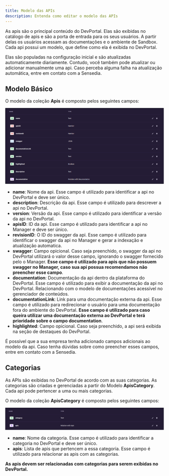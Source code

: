 ```yaml
---
title: Modelo das APIs
description: Entenda como editar o modelo das APIs
---
```


As apis são o principal conteúdo do DevPortal. Elas são exibidas no catálogo de apis e são a porta de entrada para os seus usuários. A partir delas os usuários acessam as documentações e o ambiente de Sandbox. Cada api possui um modelo, que define como ela é exibida no DevPortal.

Elas são populadas na configuração inicial e são atualizadas automaticamente diariamente. Contudo, você também pode atualizar ou adicionar manualmente uma api. Caso perceba alguma falha na atualização automática, entre em contato com a Sensedia.

## Modelo Básico

O modelo da coleção **Apis** é composto pelos seguintes campos:

![apis-model](/src/assets/images/apis-model.png)

- **name**: Nome da api. Esse campo é utilizado para identificar a api no DevPortal e deve ser único.
- **description**: Descrição da api. Esse campo é utilizado para descrever a api no DevPortal.
- **version**: Versão da api. Esse campo é utilizado para identificar a versão da api no DevPortal.
- **apisID**: ID da api. Esse campo é utilizado para identificar a api no Manager e deve ser único.
- **revisionID**: O ID do swagger da api. Esse campo é utilizado para identificar o swagger da api no Manager e gerar a indexação e atualização automatica.
- **swagger**: Campo opicional. Caso seja preenchido, o swagger da api no DevPortal utilizará o valor desse campo, ignorando o swagger fornecido pelo o Manager. **Esse campo é utilizado para apis que não possuem swagger no Manager, caso sua api possua recomendamos não preencher esse campo**.
- **documentation**: Documentação da api dentro da plataforma do DevPortal. Esse campo é utilizado para exibir a documentação da api no DevPortal. Relacionando com o modelo de documentações acessível no gerenciador de conteúdos.
- **documentationLink**: Link para uma documentação externa da api. Esse campo é utilizado para redirecionar o usuário para uma documentação fora do ambiente do DevPortal. **Esse campo é utilizado para caso queira utilizar uma documentação externa ao DevPortal e terá prioridade sobre o campo documentation**.
- **highlighted**: Campo opicional. Caso seja preenchido, a api será exibida na seção de destaques do DevPortal.

É possível que a sua empresa tenha adicionado campos adicionais ao modelo da api. Caso tenha dúvidas sobre como preencher esses campos, entre em contato com a Sensedia.

## Categorias

As APIs são exibidas no DevPortal de acordo com as suas categorias. As categorias são criadas e gerenciadas a partir do Modelo **ApisCategory**. Cada api pode pertencer a uma ou mais categorias.

O modelo da coleção **ApisCategory** é composto pelos seguintes campos:

![Modelo das Categorias das APIs](/src/assets/images/apis-category-model.png)

- **name**: Nome da categoria. Esse campo é utilizado para identificar a categoria no DevPortal e deve ser único.
- **apis**: Lista de apis que pertencem a essa categoria. Esse campo é utilizado para relacionar as apis com as categorias.

**As apis devem ser relacionadas com categorias para serem exibidas no DevPortal.**
